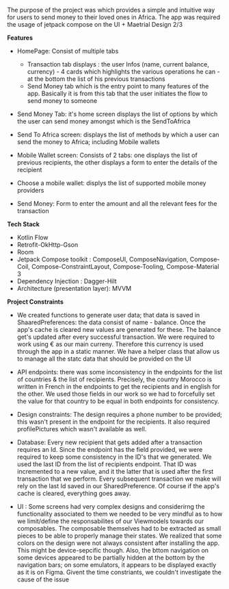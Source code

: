 The purpose of the project was which provides a simple and intuitive way for users to send money to their loved ones in Africa. The app was required the usage of jetpack compose on the UI + Maetrial Design 2/3

**Features**

* HomePage: Consist of multiple tabs
     * Transaction tab displays : the user Infos (name, current balance, currency) -  4 cards which highlights the various operations he can - at the bottom the list of his previous transactions
     * Send Money tab which is the entry point to many features of the app. Basically it is from this tab that the user initiates the flow to send money to someone
       

* Send Money Tab: it's home screen displays the list of options by which the user can send money amongst which is the SendToAfrica
* Send To Africa screen: displays the list of methods by which a user can send the money to Africa; including Mobile wallets
* Mobile Wallet screen: Consists of 2 tabs: one displays the list of previous recipients, the other displays a form to enter the details of the recipient
* Choose a mobile wallet: displys the list of supported mobile money providers
* Send Money: Form to enter the amount and all the relevant fees for the transaction

**Tech Stack**

* Kotlin Flow
* Retrofit-OkHttp-Gson
* Room
* Jetpack Compose toolkit : ComposeUI, ComposeNavigation, Compose-Coil, Compose-ConstraintLayout, Compose-Tooling, Compose-Material 3
* Dependency Injection : Dagger-Hilt
* Architecture (presentation layer): MVVM

**Project Constraints**

- We created functions to generate user data; that data is saved in ShaaredPreferences: the data consist of name - balance. Once the app's cache is cleared new values are generated for these. The balance get's updated after every successful transaction. We were required to work using € as our main curreny. Therefore this currency is used through the app in a static manner. We have a helper class that allow us to manage all the statc data that should be provided on the UI

- API endpoints: there was some inconsistency in the endpoints for the list of countries & the list of recipients. Precisely, the country Morocco is written in French in the endpoints to get the recipients and in english for the other.
  We used those fields in our work so we had to forcefully set the value for that country to be equal in both endpoints for consistency.
  
- Design constraints: The design requires a phone number to be provided; this wasn't present in the endpoint for the recipients. It also required profilePictures which wasn't available as well.
  
- Database: Every new recipient that gets added after a transaction requires an Id. Since the endpoint has the field provided, we were required to keep some consistency in the ID's that we generated. We used the last ID from the list of recipients endpoint. That ID was incremented to a new value, and it the latter that is used after the first transaction that we perform.  Every subsequent transaction we make will rely on the last Id saved in our SharedPreference. Of course if the app's cache is cleared, everything goes away.
  
- UI : Some screens had very complex designs and considerirng the functionality associated to them we needed to be very mindful as to how we limit/define the responsabilites of our Viewmodels towards our composables.
  The composable themselves had to be extracted as small pieces to be able to properly manage their states. We realized that some colors on the design were not always consistent after installing the app. This might be device-sepcific though. Also, the bttom navigation on some devices appeared to be partially hidden at the bottom by the navigation bars; on some emulators, it appears to be displayed exactly as it is on Figma. Givent the time constriants, we couldn't investigate the cause of the issue


